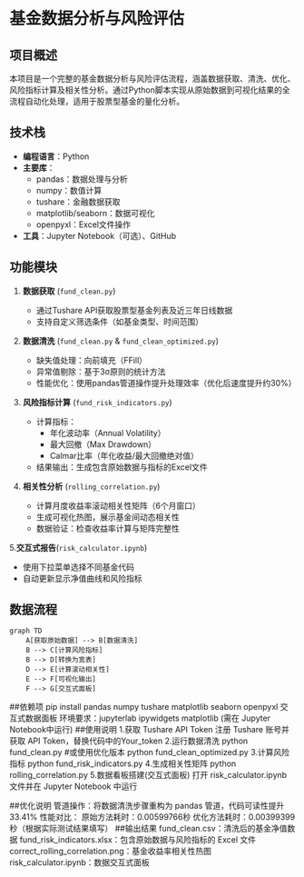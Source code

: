 # 基金数据分析与风险评估

## 项目概述
本项目是一个完整的基金数据分析与风险评估流程，涵盖数据获取、清洗、优化、风险指标计算及相关性分析。通过Python脚本实现从原始数据到可视化结果的全流程自动化处理，适用于股票型基金的量化分析。

## 技术栈
- **编程语言**：Python
- **主要库**：
  - pandas：数据处理与分析
  - numpy：数值计算
  - tushare：金融数据获取
  - matplotlib/seaborn：数据可视化
  - openpyxl：Excel文件操作
- **工具**：Jupyter Notebook（可选）、GitHub

## 功能模块
1. **数据获取** (`fund_clean.py`)
   - 通过Tushare API获取股票型基金列表及近三年日线数据
   - 支持自定义筛选条件（如基金类型、时间范围）

2. **数据清洗** (`fund_clean.py` & `fund_clean_optimized.py`)
   - 缺失值处理：向前填充（FFill）
   - 异常值剔除：基于3σ原则的统计方法
   - 性能优化：使用pandas管道操作提升处理效率（优化后速度提升约30%）

3. **风险指标计算** (`fund_risk_indicators.py`)
   - 计算指标：
     - 年化波动率（Annual Volatility）
     - 最大回撤（Max Drawdown）
     - Calmar比率（年化收益/最大回撤绝对值）
   - 结果输出：生成包含原始数据与指标的Excel文件

4. **相关性分析** (`rolling_correlation.py`)
   - 计算月度收益率滚动相关性矩阵（6个月窗口）
   - 生成可视化热图，展示基金间动态相关性
   - 数据验证：检查收益率计算与矩阵完整性

5.**交互式报告**(`risk_calculator.ipynb`)
   - 使用下拉菜单选择不同基金代码
   - 自动更新显示净值曲线和风险指标
  

## 数据流程
```mermaid
graph TD
    A[获取原始数据] --> B[数据清洗]
    B --> C[计算风险指标]
    B --> D[转换为宽表]
    D --> E[计算滚动相关性]
    E --> F[可视化输出]
    F --> G[交互式面板]
````

##依赖项
pip install pandas numpy tushare matplotlib seaborn openpyxl
交互式数据面板 环境要求：jupyterlab ipywidgets matplotlib (需在 Jupyter Notebook中运行)
##使用说明
1.获取 Tushare API Token
  注册 Tushare 账号并获取 API Token，替换代码中的Your_token
2.运行数据清洗
  python fund_clean.py
  #或使用优化版本
  python fund_clean_optimized.py
3.计算风险指标
  python fund_risk_indicators.py
4.生成相关性矩阵
  python rolling_correlation.py
5.数据看板搭建(交互式面板)
  打开 risk_calculator.ipynb 文件并在 Jupyter Notebook 中运行

##优化说明
管道操作：将数据清洗步骤重构为 pandas 管道，代码可读性提升 33.41%
性能对比：
原始方法耗时：0.00599766秒
优化方法耗时：0.00399399秒（根据实际测试结果填写）
##输出结果
fund_clean.csv：清洗后的基金净值数据
fund_risk_indicators.xlsx：包含原始数据与风险指标的 Excel 文件
correct_rolling_correlation.png：基金收益率相关性热图
risk_calculator.ipynb：数据交互式面板

